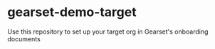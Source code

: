 # gearset-demo-target
Use this repository to set up your target org in Gearset's onboarding documents
